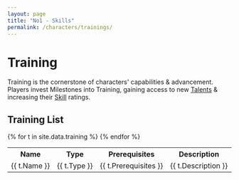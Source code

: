 ```yaml
---
layout: page
title: "No1 - Skills"
permalink: /characters/trainings/
---
```



# Training
Training is the cornerstone of characters' capabilities & advancement.  Players invest Milestones into Training, gaining access to new [Talents](/characters/talents/) & increasing their [Skill](/characters/skills/) ratings.

## Training List

<table>
    <tr>
        <th>Name</th>
        <th>Type</th>
        <th>Prerequisites</th>
        <th>Description</th>
    </tr>
{% for t in site.data.training %}
    <tr>
        <td>
        {{ t.Name }}
        </td>
        <td>
        {{ t.Type }}
        </td>
        <td>
        {{ t.Prerequisites }}
        </td>
        <td>
        {{ t.Description }}
        </td>
    </tr>
{% endfor %}

</table>